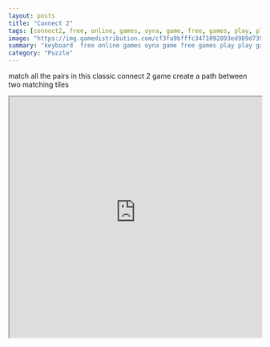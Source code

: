 ```yaml
---
layout: posts
title: "Connect 2"
tags: [connect2, free, online, games, oyna, game, free, games, play, play, games]
image: "https://img.gamedistribution.com/cf3fa9bfffc3471092893ed989d739f9.jpg"
summary: "keyboard  free online games oyna game free games play play games"
category: "Puzzle"
---
```


match all the pairs in this classic connect 2 game create a path between two matching tiles

<iframe width="100%" height="480px;" src="https://html5.gamedistribution.com/cf3fa9bfffc3471092893ed989d739f9/"></iframe>